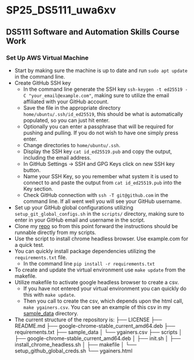 # SP25_DS5111_uwa6xv
## DS5111 Software and Automation Skills Course Work
### Set Up AWS Virtual Machine
* Start by making sure the machine is up to date and run `sudo apt update` in the command line.
* Create GitHub SSH key 
	* In the command line generate the SSH key  `ssh-keygen -t ed25519 -C "your_email@example.com"`, making sure to utilize the email affiliated with your GitHub account.
	* Save the file in the appropriate directory `home/ubuntu/.ssh/id_ed25519`, this should be what is automatically populated, so you can just hit enter.
	* Optionally you can enter a passphrase that will be required for pushing and pulling. If you do not wish to have one simply press enter.
	* Change directories to `home/ubuntu/.ssh`.
	* Display the SSH key `cat id_ed25519.pub` and copy the output, including the email address. 
	* In GitHub Settings -> SSH and GPG Keys click on new SSH key button.
	* Name your SSH Key, so you remember what system it is used to connect to and paste the output from `cat id_ed25519.pub` into the Key section. 
	* Check GitHub connection with `ssh -T git@github.com` in the command line. If all went well you will see your GitHub username.  
* Set up your GitHub global configurations utilizing `setup_git_global_configs.sh` in the `scripts/` directory, making sure to enter in your GitHub email and username in the script. 
* Clone my [repo](https://github.com/AlannaHazlett/SP25_DS5111_uwa6xv) so from this point forward the instructions should be runnable directly from my scripts.
* Use the script to install chrome headless browser.  Use example.com for a quick test.
* You can quickly install package dependencies utilizing the  `requirements.txt` file. 
	* In the command line `pip install -r requirements.txt` 
* To create and update the virtual environment use `make update` from the makefile. 
* Utilize makefile to activate google headless browser to create a csv.
	* If you have not entered your virtual environment you can quickly do this with `make update`.
	* Then you call to create the csv, which depends upon the html call,  `make ygainers.csv`. You can see an example of this csv in my [sample_data](https://github.com/AlannaHazlett/SP25_DS5111_uwa6xv/tree/main/sample_data) directory. 
* The current structure of the repository is:
├── LICENSE
├── README.md
├── google-chrome-stable_current_amd64.deb
├── requirements.txt
├── sample_data
│   └── ygainers.csv
├── scripts
│   ├── google-chrome-stable_current_amd64.deb
│   ├── init.sh
│   ├── install_chrome_headless.sh
│   ├── makefile
│   └── setup_github_global_creds.sh
└── ygainers.html

